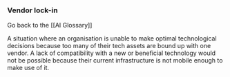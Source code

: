 ### Vendor lock-in

Go back to the [[AI Glossary]]

A situation where an organisation is unable to make optimal technological decisions because too many of their tech assets are bound up with one vendor. A lack of compatibility with a new or beneficial technology would not be possible because their current infrastructure is not mobile enough to make use of it.